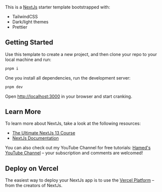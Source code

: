 This is a [NextJs](https://nextjs.org/) starter template bootstrapped with:

- TailwindCSS
- Dark/light themes
- Prettier

## Getting Started

Use this template to create a new project, and then clone your repo to your
local machine and run:

```bash
pnpm i
```

One you install all dependencies, run the development server:

```bash
pnpm dev
```

Open [http://localhost:3000](http://localhost:3000) in your browser and start
cranking.

## Learn More

To learn more about NextJs, take a look at the following resources:

- [The Ultimate NextJs 13 Course](https://www.hamedbahram.io/courses)
- [NextJs Documentation](https://nextjs.org/docs)

You can also check out my YouTube Channel for free tutorials:
[Hamed's YouTube Channel](https://www.youtube.com/@hamedbahram) – your
subscription and comments are welcomed!

## Deploy on Vercel

The easiest way to deploy your NextJs app is to use the
[Vercel Platform](https://vercel.com/new) – from the creators of NextJs.
